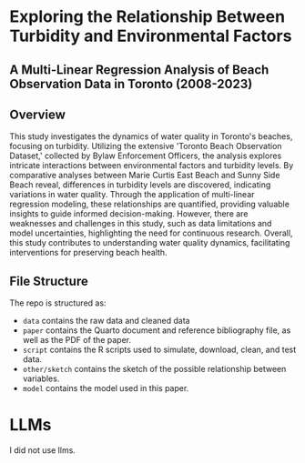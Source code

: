 # Exploring the Relationship Between Turbidity and Environmental Factors
## A Multi-Linear Regression Analysis of Beach Observation Data in Toronto (2008-2023)
## Overview
This study investigates the dynamics of water quality in Toronto's beaches, focusing on turbidity. Utilizing the extensive 'Toronto Beach Observation Dataset,' collected by Bylaw Enforcement Officers, the analysis explores intricate interactions between environmental factors and turbidity levels. By comparative analyses between Marie Curtis East Beach and Sunny Side Beach reveal, differences in turbidity levels are discovered, indicating variations in water quality. Through the application of multi-linear regression modeling, these relationships are quantified, providing valuable insights to guide informed decision-making. However, there are weaknesses and challenges in this study, such as data limitations and model uncertainties, highlighting the need for continuous research. Overall, this study contributes to understanding water quality dynamics, facilitating interventions for preserving beach health.

## File Structure
The repo is structured as:
-   `data` contains the raw data and cleaned data
-   `paper` contains the Quarto document and reference bibliography file, as well as the PDF of the paper.
-   `script` contains the R scripts used to simulate, download, clean, and test data.
-   `other/sketch` contains the sketch of the possible relationship between variables.
-   `model` contains the model used in this paper.

# LLMs
I did not use llms.
